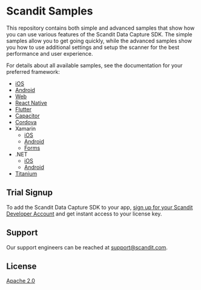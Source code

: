 # Scandit Samples

This repository contains both simple and advanced samples that show how you can use various features of the Scandit Data Capture SDK. The simple samples allow you to get going quickly, while the advanced samples show you how to use additional settings and setup the scanner for the best performance and user experience.

For details about all available samples, see the documentation for your preferred framework:

* [iOS](https://docs.scandit.com/sdks/ios/samples)
* [Android](https://docs.scandit.com/sdks/android/samples)
* [Web](https://docs.scandit.com/sdks/web/samples)
* [React Native](https://docs.scandit.com/sdks/react-native/samples)
* [Flutter](https://docs.scandit.com/sdks/flutter/samples)
* [Capacitor](https://docs.scandit.com/sdks/capacitor/samples)
* [Cordova](https://docs.scandit.com/sdks/cordova/samples)
* Xamarin
    * [iOS](https://docs.scandit.com/sdks/xamarin/ios/samples)
    * [Android](https://docs.scandit.com/sdks/xamarin/android/samples)
    * [Forms](https://docs.scandit.com/sdks/xamarin/forms/samples)
* .NET
    * [iOS](https://docs.scandit.com/sdks/net/ios/samples)
    * [Android](https://docs.scandit.com/sdks/net/android/samples)
* [Titanium](https://docs.scandit.com/sdks/titanium/samples)

## Trial Signup

To add the Scandit Data Capture SDK to your app, [sign up for your Scandit Developer Account](https://ssl.scandit.com/dashboard/sign-up?p=test) and get instant access to your license key.

## Support

Our support engineers can be reached at [support@scandit.com](mailto:support@scandit.com).

## License

[Apache 2.0](http://www.apache.org/licenses/LICENSE-2.0)
